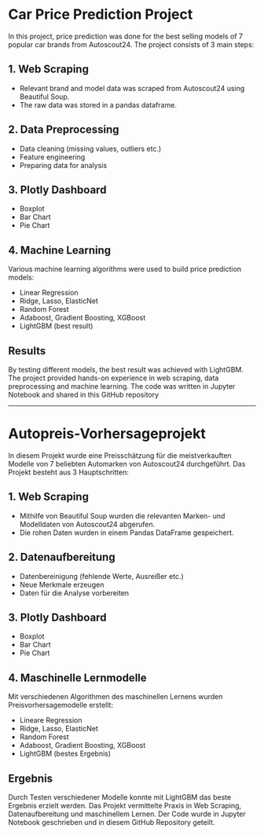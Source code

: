 # Car Price Prediction Project
In this project, price prediction was done for the best selling models of 7 popular car brands from Autoscout24. The project consists of 3 main steps:
## 1. Web Scraping
- Relevant brand and model data was scraped from Autoscout24 using Beautiful Soup.
- The raw data was stored in a pandas dataframe.
## 2. Data Preprocessing
- Data cleaning (missing values, outliers etc.)
- Feature engineering
- Preparing data for analysis
## 3. Plotly Dashboard
- Boxplot
- Bar Chart
- Pie Chart 
## 4. Machine Learning
Various machine learning algorithms were used to build price prediction models:
- Linear Regression
- Ridge, Lasso, ElasticNet
- Random Forest
- Adaboost, Gradient Boosting, XGBoost
- LightGBM (best result)
## Results
By testing different models, the best result was achieved with LightGBM. The project provided hands-on experience in web scraping, data preprocessing and machine learning.
The code was written in Jupyter Notebook and shared in this GitHub repository

------------------------------------------------

# Autopreis-Vorhersageprojekt
In diesem Projekt wurde eine Preisschätzung für die meistverkauften Modelle von 7 beliebten Automarken von Autoscout24 durchgeführt. Das Projekt besteht aus 3 Hauptschritten:
## 1. Web Scraping
- Mithilfe von Beautiful Soup wurden die relevanten Marken- und Modelldaten von Autoscout24 abgerufen.
- Die rohen Daten wurden in einem Pandas DataFrame gespeichert.
## 2. Datenaufbereitung
- Datenbereinigung (fehlende Werte, Ausreißer etc.)
- Neue Merkmale erzeugen
- Daten für die Analyse vorbereiten
## 3. Plotly Dashboard
- Boxplot
- Bar Chart
- Pie Chart
## 4. Maschinelle Lernmodelle
Mit verschiedenen Algorithmen des maschinellen Lernens wurden Preisvorhersagemodelle erstellt:
- Lineare Regression
- Ridge, Lasso, ElasticNet 
- Random Forest
- Adaboost, Gradient Boosting, XGBoost
- LightGBM (bestes Ergebnis)
## Ergebnis
Durch Testen verschiedener Modelle konnte mit LightGBM das beste Ergebnis erzielt werden. Das Projekt vermittelte Praxis in Web Scraping, Datenaufbereitung und maschinellem Lernen.
Der Code wurde in Jupyter Notebook geschrieben und in diesem GitHub Repository geteilt.
